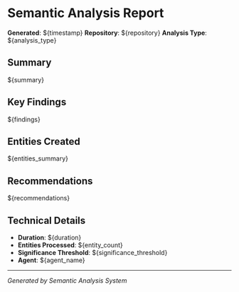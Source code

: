 # Semantic Analysis Report

**Generated**: ${timestamp}
**Repository**: ${repository}
**Analysis Type**: ${analysis_type}

## Summary

${summary}

## Key Findings

${findings}

## Entities Created

${entities_summary}

## Recommendations

${recommendations}

## Technical Details

- **Duration**: ${duration}
- **Entities Processed**: ${entity_count}
- **Significance Threshold**: ${significance_threshold}
- **Agent**: ${agent_name}

---
*Generated by Semantic Analysis System*
